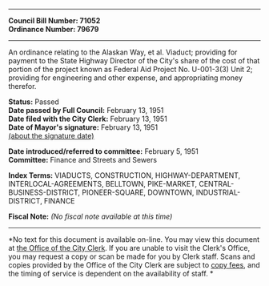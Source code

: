 * * * * *  
  
**Council Bill Number: [](#h0)[](#h2)71052**   
**Ordinance Number: 79679**  
  
* * * * *  
  
An ordinance relating to the Alaskan Way, et al. Viaduct; providing for payment to the State Highway Director of the City's share of the cost of that portion of the project known as Federal Aid Project No. U-001-3(3) Unit 2; providing for engineering and other expense, and appropriating money therefor.  
  
**Status:** Passed   
**Date passed by Full Council:** February 13, 1951   
**Date filed with the City Clerk:** February 13, 1951   
**Date of Mayor's signature:** February 13, 1951   
[(about the signature date)](/~public/approvaldate.htm)   
  
  
**Date introduced/referred to committee:** February 5, 1951   
**Committee:** Finance and Streets and Sewers   
  
**Index Terms:** VIADUCTS, CONSTRUCTION, HIGHWAY-DEPARTMENT, INTERLOCAL-AGREEMENTS, BELLTOWN, PIKE-MARKET, CENTRAL-BUSINESS-DISTRICT, PIONEER-SQUARE, DOWNTOWN, INDUSTRIAL-DISTRICT, FINANCE  
  
**Fiscal Note:** *(No fiscal note available at this time)*  
  
* * * * *  
  
*No text for this document is available on-line. You may view this document at [the Office of the City Clerk](http://www.seattle.gov/leg/clerk/contactUs.htm). If you are unable to visit the Clerk's Office, you may request a copy or scan be made for you by Clerk staff. Scans and copies provided by the Office of the City Clerk are subject to [copy fees](http://clerk.seattle.gov/~public/clerkfees.htm), and the timing of service is dependent on the availability of staff. *  
  
  
